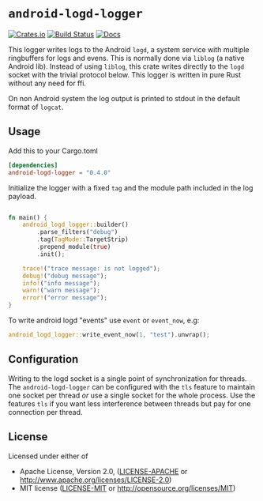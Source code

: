 # `android-logd-logger`

[![Crates.io][crates-badge]][crates-url]
[![Build Status][actions-badge]][actions-url]
[![Docs][docs-badge]][docs-url]

[docs-badge]: https://docs.rs/android-logd-logger/badge.svg
[docs-url]: https://docs.rs/android-logd-logger
[crates-badge]: https://img.shields.io/crates/v/android-logd-logger.svg
[crates-url]: https://crates.io/crates/android-logd-logger
[actions-badge]: https://github.com/flxo/android-logd-logger/workflows/CI/badge.svg
[actions-url]: https://github.com/flxo/android-logd-logger/actions?query=workflow%3ACI+branch%3Amaster

This logger writes logs to the Android `logd`, a system service with
multiple ringbuffers for logs and evens. This is normally done
via `liblog` (a native Android lib). Instead of using `liblog`, this crate
writes directly to the `logd` socket with the trivial protocol below.
This logger is written in pure Rust without any need for ffi.

On non Android system the log output is printed to stdout in the default
format of `logcat`.

## Usage

Add this to your Cargo.toml

```toml
[dependencies]
android-logd-logger = "0.4.0"
```

Initialize the logger with a fixed `tag` and the module path included
in the log payload.

```rust

fn main() {
    android_logd_logger::builder()
        .parse_filters("debug")
        .tag(TagMode::TargetStrip)
        .prepend_module(true)
        .init();

    trace!("trace message: is not logged");
    debug!("debug message");
    info!("info message");
    warn!("warn message");
    error!("error message");
}
```

To write android logd "events" use `event` or `event_now`, e.g:

```rust
android_logd_logger::write_event_now(1, "test").unwrap();
```

## Configuration

Writing to the logd socket is a single point of synchronization for threads.
The `android-logd-logger` can be configured with the `tls` feature to maintain
one socket per thread *or* use a single socket for the whole process.
Use the features `tls` if you want less interference between threads but pay
for one connection per thread.

## License

Licensed under either of

* Apache License, Version 2.0, ([LICENSE-APACHE](LICENSE-APACHE) or <http://www.apache.org/licenses/LICENSE-2.0>)
* MIT license ([LICENSE-MIT](LICENSE-MIT) or <http://opensource.org/licenses/MIT>)
